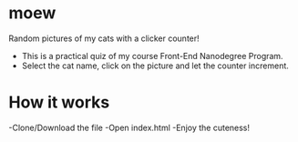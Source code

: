 # moew
Random pictures of my cats with a clicker counter!
- This is a practical quiz of my course Front-End Nanodegree Program.
- Select the cat name, click on the picture and let the counter increment.

# How it works
-Clone/Download the file
-Open index.html
-Enjoy the cuteness! 
